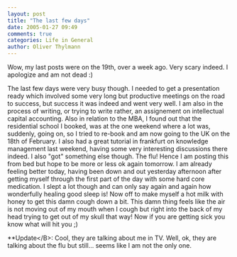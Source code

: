 ```yaml
---
layout: post
title: "The last few days"
date: 2005-01-27 09:49
comments: true
categories: Life in General
author: Oliver Thylmann
---
```



Wow, my last posts were on the 19th, over a week ago. Very scary indeed. I apologize and am not dead :)

The last few days were very busy though. I needed to get a presentation ready which involved some very long but productive meetings on the road to success, but success it was indeed and went very well. I am also in the process of writing, or trying to write rather, an assignement on intellectual capital accounting. Also in relation to the MBA, I found out that the residential school I booked, was at the one weekend where a lot was, suddenly, going on, so I tried to re-book and am now going to the UK on the 18th of February. I also had a great tutorial in frankfurt on knowledge management last weekend, having some very interesting discussions there indeed. I also &quot;got&quot; something else though. The flu! Hence I am posting this from bed but hope to be more or less ok again tomorrow. I am already feeling better today, having been down and out yesterday afternoon after getting myself through the first part of the day with some hard core medication. I slept a lot though and can only say again and again how wonderfully healing good sleep is! Now off to make myself a hot milk with honey to get this damn cough down a bit. This damn thing feels like the air is not moving out of my mouth when I cough but right into the back of my head trying to get out of my skull that way! Now if you are getting sick you know what will hit you ;)

**Update&lt;/B&gt;: Cool, they are talking about me in TV. Well, ok, they are talking about the flu but still... seems like I am not the only one.


